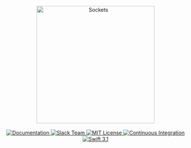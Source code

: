 <p align="center">
    <img src="https://cloud.githubusercontent.com/assets/1977704/25429944/0135848e-2a7b-11e7-8194-b2f566e55776.png" width="320" alt="Sockets">
    <br>
    <br>
    <a href="http://beta.docs.vapor.codes/sockets/package/">
        <img src="http://img.shields.io/badge/read_the-docs-92A8D1.svg" alt="Documentation">
    </a>
    <a href="http://vapor.team">
        <img src="http://vapor.team/badge.svg" alt="Slack Team">
    </a>
    <a href="LICENSE">
        <img src="http://img.shields.io/badge/license-MIT-brightgreen.svg" alt="MIT License">
    </a>
    <a href="https://circleci.com/gh/vapor/sockets">
        <img src="https://circleci.com/gh/vapor/sockets.svg?style=shield" alt="Continuous Integration">
    </a>
    <a href="https://swift.org">
        <img src="http://img.shields.io/badge/swift-3.1-brightgreen.svg" alt="Swift 3.1">
    </a>
</center>